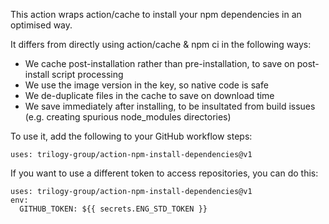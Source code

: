 This action wraps action/cache to install your npm dependencies in an optimised way.

It differs from directly using action/cache & npm ci in the following ways:
* We cache post-installation rather than pre-installation, to save on post-install script processing
* We use the image version in the key, so native code is safe
* We de-duplicate files in the cache to save on download time
* We save immediately after installing, to be insultated from build issues (e.g. creating spurious node_modules directories)

To use it, add the following to your GitHub workflow steps:
```
uses: trilogy-group/action-npm-install-dependencies@v1
```

If you want to use a different token to access repositories, you can do this:
```
uses: trilogy-group/action-npm-install-dependencies@v1
env:
  GITHUB_TOKEN: ${{ secrets.ENG_STD_TOKEN }}
```

